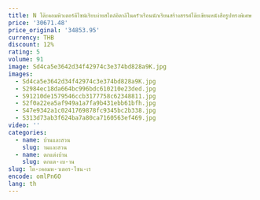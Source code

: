 ```yaml
---
title: N โต๊ะคอมพิวเตอร์ดีไซน์เรียบง่ายสไตล์อิตาลีในครัวเรือนนักเรียนสร้างสรรค์โต๊ะเขียนหนังสือรูปทรงพิเศษ
price: '30671.48'
price_original: '34853.95'
currency: THB
discount: 12%
rating: 5
volume: 91
image: Sd4ca5e3642d34f42974c3e374bd828a9K.jpg
images:
  - Sd4ca5e3642d34f42974c3e374bd828a9K.jpg
  - S2984ec18da664bc996bdc610210e23ded.jpg
  - S91210de1579546ccb3177758c62348811.jpg
  - S2f0a22ea5af949a1a7fa9b431ebb61bfh.jpg
  - S47e9342a1c0241769878fc9345bc2b338.jpg
  - S313d73ab3f624ba7a80ca7160563ef469.jpg
video: ''
categories:
  - name: บ้านและสวน
    slug: านและสวน
  - name: ตกแต่งบ้าน
    slug: ตกแต-งบ-าน
slug: โต-ะคอมพ-วเตอร-ไซน-เร
encode: omlPn6O
lang: th
---
```

  